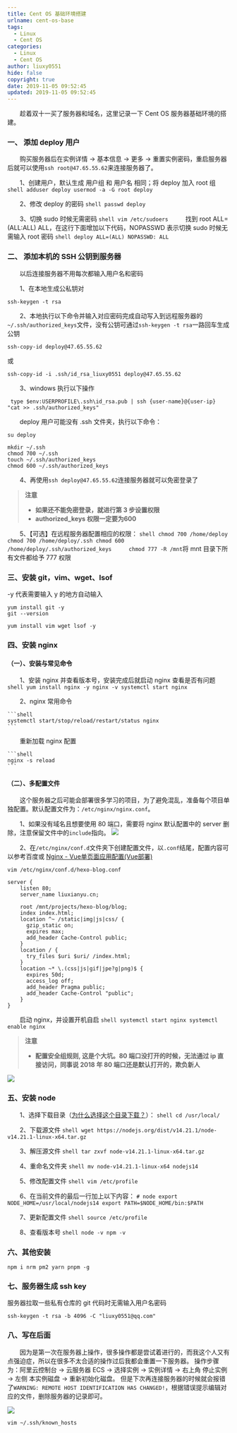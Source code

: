 ```yaml
---
title: Cent OS 基础环境搭建
urlname: cent-os-base
tags:
  - Linux
  - Cent OS
categories:
  - Linux
  - Cent OS
author: liuxy0551
hide: false
copyright: true
date: 2019-11-05 09:52:45
updated: 2019-11-05 09:52:45
---
```



　　趁着双十一买了服务器和域名，这里记录一下 Cent OS 服务器基础环境的搭建。
<!--more-->


### 一、 添加 deploy 用户

　　购买服务器后在实例详情 -> 基本信息 -> 更多 -> 重置实例密码，重启服务器后就可以使用`ssh root@47.65.55.62`来连接服务器了。

　　1、创建用户，默认生成 用户组 和 用户名 相同；将 deploy 加入 root 组
    ```shell
    adduser deploy
    usermod -a -G root deploy
    ```

　　2、修改 deploy 的密码
    ```shell
    passwd deploy
    ```

　　3、切换 sudo 时候无需密码
    ```shell
    vim /etc/sudoers
    ```
　　找到 root ALL=(ALL:ALL) ALL，在这行下面增加以下代码，NOPASSWD 表示切换 sudo 时候无需输入 root 密码
    ```shell
    deploy ALL=(ALL) NOPASSWD: ALL
    ```


### 二、 添加本机的 SSH 公钥到服务器

　　以后连接服务器不用每次都输入用户名和密码

　　1、在本地生成公私钥对

```shell
ssh-keygen -t rsa
```

　　2、本地执行以下命令并输入对应密码完成自动写入到远程服务器的`~/.ssh/authorized_keys`文件，没有公钥可通过`ssh-keygen -t rsa`一路回车生成公钥

```shell
ssh-copy-id deploy@47.65.55.62
```
或
```
ssh-copy-id -i .ssh/id_rsa_liuxy0551 deploy@47.65.55.62
```

　　3、windows 执行以下操作

```shell
 type $env:USERPROFILE\.ssh\id_rsa.pub | ssh {user-name}@{user-ip} "cat >> .ssh/authorized_keys"
```
　　deploy 用户可能没有 .ssh 文件夹，执行以下命令：
```shell
su deploy
```
```shell
mkdir ~/.ssh
chmod 700 ~/.ssh
touch ~/.ssh/authorized_keys
chmod 600 ~/.ssh/authorized_keys
```

　　4、再使用`ssh deploy@47.65.55.62`连接服务器就可以免密登录了

>**注意**
>* **如果还不能免密登录，就进行第 3 步设置权限**
>* **authorized_keys 权限一定要为600**

　　5、【可选】在远程服务器配置相应的权限：
    ```shell
    chmod 700 /home/deploy
    chmod 700 /home/deploy/.ssh
    chmod 600 /home/deploy/.ssh/authorized_keys
    ```
　　`chmod 777 -R /mnt`将 mnt 目录下所有文件都给予 777 权限

### 三、安装 git，vim、wget、lsof
-y 代表需要输入 y 的地方自动输入
```shell
yum install git -y
git --version
```

```shell
yum install vim wget lsof -y
```


### 四、安装 nginx

#### （一）、安装与常见命令

　　1、安装 nginx 并查看版本号，安装完成后就启动 nginx 查看是否有问题
    ```shell
    yum install nginx -y
    nginx -v
    systemctl start nginx
    ```

　　2、nginx 常用命令

    ```shell
    systemctl start/stop/reload/restart/status nginx
    ```

&emsp;&emsp;重新加载 nginx 配置

    ```shell
    nginx -s reload
    ```

#### （二）、多配置文件

　　这个服务器之后可能会部署很多学习的项目，为了避免混乱，准备每个项目单独配置。默认配置文件为：`/etc/nginx/nginx.conf`。

　　1、如果没有域名且想要使用 80 端口，需要将 nginx 默认配置中的 server 删除，注意保留文件中的`include`指向。
![](https://images-hosting.liuxianyu.cn/posts/cent-os-base/1.png)

　　2、在`/etc/nginx/conf.d`文件夹下创建配置文件，以`.conf`结尾，配置内容可以参考百度或 [Nginx - Vue单页面应用配置(Vue部署)](https://github.com/wuyuedefeng/blogs/issues/16)
```shell
vim /etc/nginx/conf.d/hexo-blog.conf
```
```
server {
    listen 80;
    server_name liuxianyu.cn;

    root /mnt/projects/hexo-blog/blog;
    index index.html;
    location ^~ /static|img|js|css/ {
      gzip_static on;
      expires max;
      add_header Cache-Control public;
    }
    location / {
      try_files $uri $uri/ /index.html;
    }
    location ~* \.(css|js|gif|jpe?g|png)$ {
      expires 50d;
      access_log off;
      add_header Pragma public;
      add_header Cache-Control "public";
    }
}
```

　　启动 nginx，并设置开机自启
    ```shell
    systemctl start nginx
    systemctl enable nginx
    ```


>**注意**
>* **配置安全组规则, 这是个大坑。80 端口没打开的时候，无法通过 ip 直接访问，同事说 2018 年 80 端口还是默认打开的，欺负新人**

![](https://images-hosting.liuxianyu.cn/posts/cent-os-base/2.png)


### 五、安装 node

　　1、选择下载目录（[为什么选择这个目录下载？](https://blog.csdn.net/qq_15766181/article/details/80755786)）：
    ```shell
    cd /usr/local/
    ```

　　2、下载源文件
    ```shell
    wget https://nodejs.org/dist/v14.21.1/node-v14.21.1-linux-x64.tar.gz
    ```

　　3、解压源文件
    ```shell
    tar zxvf node-v14.21.1-linux-x64.tar.gz
    ```

　　4、重命名文件夹
    ```shell
    mv node-v14.21.1-linux-x64 nodejs14
    ```

　　5、修改配置文件
    ```shell
    vim /etc/profile
    ```

　　6、在当前文件的最后一行加上以下内容：
    ```
    # node
   export NODE_HOME=/usr/local/nodejs14
   export PATH=$NODE_HOME/bin:$PATH
    ```

　　7、更新配置文件
    ```shell
    source /etc/profile
    ```

　　8、查看版本号
    ```shell
    node -v
    npm -v
    ```


### 六、其他安装

```shell
npm i nrm pm2 yarn pnpm -g
```


### 七、服务器生成 ssh key
服务器拉取一些私有仓库的 git 代码时无需输入用户名密码
```shell
ssh-keygen -t rsa -b 4096 -C "liuxy0551@qq.com"
```


### 八、写在后面

　　因为是第一次在服务器上操作，很多操作都是尝试着进行的，而我这个人又有点强迫症，所以在很多不太合适的操作过后我都会重置一下服务器。
操作步骤为：阿里云控制台 -> 云服务器 ECS -> 选择实例 -> 实例详情 -> 右上角 停止实例 -> 左侧 本实例磁盘 -> 重新初始化磁盘。
但是下次再连接服务器的时候就会报错了`WARNING: REMOTE HOST IDENTIFICATION HAS CHANGED!`，根据错误提示编辑对应的文件，删除服务器的记录即可。

![](https://images-hosting.liuxianyu.cn/posts/cent-os-base/3.png)

```shell
vim ~/.ssh/known_hosts
```
